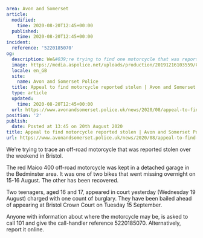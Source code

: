 ```yaml
area: Avon and Somerset
article:
  modified:
    time: 2020-08-20T12:45+00:00
  published:
    time: 2020-08-20T12:45+00:00
incident:
  reference: '5220185070'
og:
  description: We&#039;re trying to find one motorcycle that was reported stolen over the weekend in Bedminster.
  image: https://media.aspolice.net/uploads/production/20191216103559/Can-you-help-radio.png
  locale: en_GB
  site:
    name: Avon and Somerset Police
  title: Appeal to find motorcycle reported stolen | Avon and Somerset Police
  type: article
  updated:
    time: 2020-08-20T12:45+00:00
  url: https://www.avonandsomerset.police.uk/news/2020/08/appeal-to-find-motorcycle-reported-stolen/
position: '2'
publish:
  date: Posted at 13:45 on 20th August 2020
title: Appeal to find motorcycle reported stolen | Avon and Somerset Police
url: https://www.avonandsomerset.police.uk/news/2020/08/appeal-to-find-motorcycle-reported-stolen/
```

We're trying to trace an off-road motorcycle that was reported stolen over the weekend in Bristol.

The red Maico 400 off-road motorcycle was kept in a detached garage in the Bedminster area. It was one of two bikes that went missing overnight on 15-16 August. The other has been recovered.

Two teenagers, aged 16 and 17, appeared in court yesterday (Wednesday 19 August) charged with one count of burglary. They have been bailed ahead of appearing at Bristol Crown Court on Tuesday 15 September.

Anyone with information about where the motorcycle may be, is asked to call 101 and give the call-handler reference 5220185070. Alternatively, report it online.
